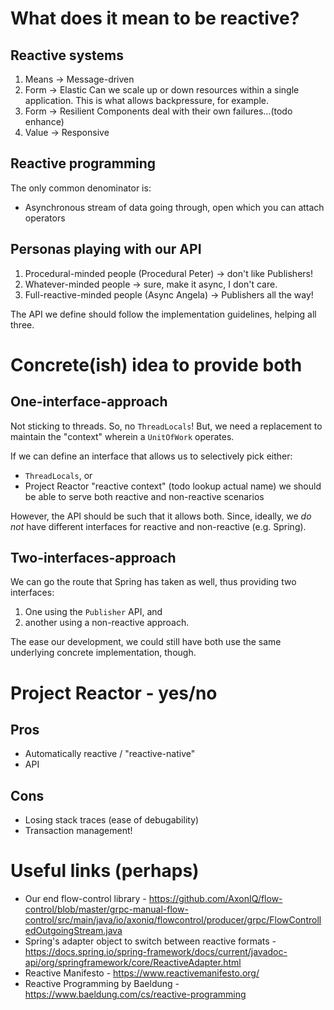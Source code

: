 # What does it mean to be reactive?

## Reactive systems
1. Means -> Message-driven
2. Form  -> Elastic
   Can we scale up or down resources within a single application.
   This is what allows backpressure, for example.
3. Form  -> Resilient
   Components deal with their own failures...(todo enhance)
4. Value -> Responsive

## Reactive programming
The only common denominator is:
- Asynchronous stream of data going through, open which you can attach operators

## Personas playing with our API

1. Procedural-minded people (Procedural Peter) -> don't like Publishers!
2. Whatever-minded people -> sure, make it async, I don't care.
3. Full-reactive-minded people (Async Angela) -> Publishers all the way!

The API we define should follow the implementation guidelines, helping all three.

# Concrete(ish) idea to provide both

## One-interface-approach

Not sticking to threads. So, no `ThreadLocals`!
But, we need a replacement to maintain the "context" wherein a `UnitOfWork` operates.

If we can define an interface that allows us to selectively pick either:
- `ThreadLocals`, or
- Project Reactor "reactive context" (todo lookup actual name)
  we should be able to serve both reactive and non-reactive scenarios

However, the API should be such that it allows both.
Since, ideally, we *do not* have different interfaces for reactive and non-reactive (e.g. Spring).

## Two-interfaces-approach

We can go the route that Spring has taken as well, thus providing two interfaces:

1. One using the `Publisher` API, and
2. another using a non-reactive approach.

The ease our development, we could still have both use the same underlying concrete implementation, though.

# Project Reactor - yes/no

## Pros

- Automatically reactive / "reactive-native"
- API

## Cons

- Losing stack traces (ease of debugability)
- Transaction management!

# Useful links (perhaps)

- Our end flow-control library - https://github.com/AxonIQ/flow-control/blob/master/grpc-manual-flow-control/src/main/java/io/axoniq/flowcontrol/producer/grpc/FlowControlledOutgoingStream.java
- Spring's adapter object to switch between reactive formats - https://docs.spring.io/spring-framework/docs/current/javadoc-api/org/springframework/core/ReactiveAdapter.html
- Reactive Manifesto - https://www.reactivemanifesto.org/
- Reactive Programming by Baeldung - https://www.baeldung.com/cs/reactive-programming
